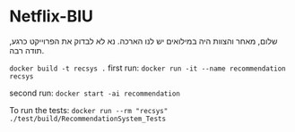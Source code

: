 # Netflix-BIU
שלום, מאחר והצוות היה במילואים יש לנו הארכה. נא לא לבדוק את הפרוייקט כרגע, תודה רבה.

`docker build -t recsys .`
first run:
`docker run -it --name recommendation recsys`

second run:
`docker start -ai recommendation`

To run the tests:
`docker run --rm "recsys" ./test/build/RecommendationSystem_Tests`
